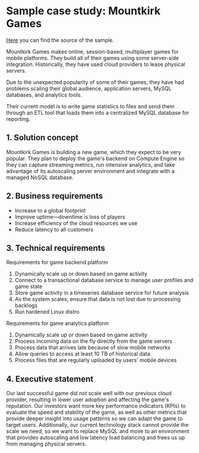 # Sample case study: Mountkirk Games

[Here](https://cloud.google.com/certification/guides/cloud-architect/casestudy-mountkirkgames-rev2) you can find the source of the sample.

Mountkirk Games makes online, session-based, multiplayer games for mobile platforms. They build all of their games using some server-side integration. Historically, they have used cloud providers to lease physical servers.

Due to the unexpected popularity of some of their games, they have had problems scaling their global audience, application servers, MySQL databases, and analytics tools.

Their current model is to write game statistics to files and send them through an ETL tool that loads them into a centralized MySQL database for reporting.

## 1. Solution concept

Mountkirk Games is building a new game, which they expect to be very popular. They plan to deploy the game's backend on Compute Engine so they can capture streaming metrics, run intensive analytics, and take advantage of its autoscaling server environment and integrate with a managed NoSQL database.

## 2. Business requirements

- Increase to a global footprint
- Improve uptime—downtime is loss of players
- Increase efficiency of the cloud resources we use
- Reduce latency to all customers

## 3. Technical requirements

Requirements for game backend platform

1. Dynamically scale up or down based on game activity
2. Connect to a transactional database service to manage user profiles and game state
3. Store game activity in a timeseries database service for future analysis
4. As the system scales, ensure that data is not lost due to processing backlogs
5. Run hardened Linux distro

Requirements for game analytics platform

1. Dynamically scale up or down based on game activity
2. Process incoming data on the fly directly from the game servers
3. Process data that arrives late because of slow mobile networks
4. Allow queries to access at least 10 TB of historical data
5. Process files that are regularly uploaded by users' mobile devices

## 4. Executive statement

Our last successful game did not scale well with our previous cloud provider, resulting in lower user adoption and affecting the game's reputation. Our investors want more key performance indicators (KPIs) to evaluate the speed and stability of the game, as well as other metrics that provide deeper insight into usage patterns so we can adapt the game to target users. Additionally, our current technology stack cannot provide the scale we need, so we want to replace MySQL and move to an environment that provides autoscaling and low latency load balancing and frees us up from managing physical servers.
